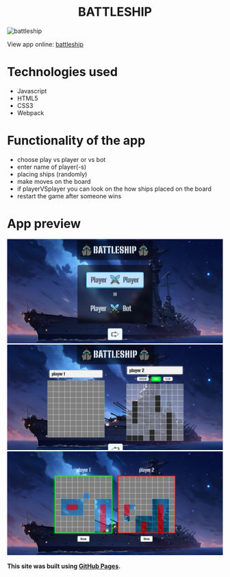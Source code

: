 <h1 align="center">BATTLESHIP</h1>

![battleship](https://github.com/NewGen2022/battleship/blob/main/src/assets/battleship_bg.png)

View app online: [battleship](https://newgen2022.github.io/battleship/)

# Technologies used
- Javascript
- HTML5
- CSS3
- Webpack

# Functionality of the app
- choose play vs player or vs bot
- enter name of player(-s)
- placing ships (randomly)
- make moves on the board
- if playerVSplayer you can look on the how ships placed on the board
- restart the game after someone wins 

# App preview
![photo_1](https://github.com/NewGen2022/battleship/blob/main/app_preview/photo_1.jpg)
![photo_2](https://github.com/NewGen2022/battleship/blob/main/app_preview/photo_2.jpg)
![photo_3](https://github.com/NewGen2022/battleship/blob/main/app_preview/photo_3.jpg)

**This site was built using [GitHub Pages](https://pages.github.com/).**
